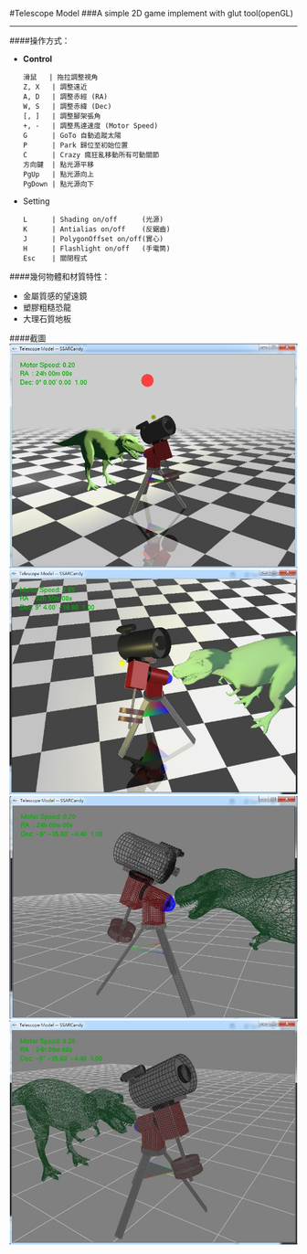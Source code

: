 #Telescope Model
###A simple 2D game implement with glut tool(openGL)

---

####操作方式：
- **Control**

	```
	滑鼠   | 拖拉調整視角                
	Z, X   | 調整遠近                    
	A, D   | 調整赤經 (RA)               
	W, S   | 調整赤緯 (Dec)              
	[, ]   | 調整腳架張角                
	+, -   | 調整馬達速度 (Motor Speed)  
	G      | GoTo 自動追蹤太陽           
	P      | Park 歸位至初始位置         
	C      | Crazy 瘋狂亂移動所有可動關節
	方向鍵  | 點光源平移                  
	PgUp   | 點光源向上                  
	PgDown | 點光源向下                  
	```

- Setting

	```
	L      | Shading on/off      (光源)  
	K      | Antialias on/off    (反鋸齒)
	J      | PolygonOffset on/off(實心)  
	H      | Flashlight on/off   (手電筒)
	Esc    | 關閉程式                    
	```

####幾何物體和材質特性：
- 金屬質感的望遠鏡
- 塑膠粗糙恐龍
- 大理石質地板

####截圖
![img](demo/demo1.JPG)
![img](demo/demo4.JPG)
![img](demo/demo3.JPG)
![img](demo/demo2.JPG)
